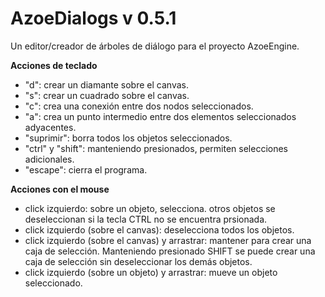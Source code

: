 # AzoeDialogs v 0.5.1
Un editor/creador de árboles de diálogo para el proyecto AzoeEngine.


**Acciones de teclado**
 - "d": crear un diamante sobre el canvas.
 - "s": crear un cuadrado sobre el canvas.
 - "c": crea una conexión entre dos nodos seleccionados.
 - "a": crea un punto intermedio entre dos elementos seleccionados adyacentes.
 - "suprimir": borra todos los objetos seleccionados.
 - "ctrl" y "shift": manteniendo presionados, permiten selecciones adicionales.
 - "escape": cierra el programa.

**Acciones con el mouse**

- click izquierdo: sobre un objeto, selecciona. otros objetos se deseleccionan si la tecla CTRL no se encuentra prsionada.
- click izquierdo (sobre el canvas): deselecciona todos los objetos.
- click izquierdo (sobre el canvas) y arrastrar: mantener para crear una caja de selección. Manteniendo presionado SHIFT se puede crear una caja de selección sin deseleccionar los demás objetos.
- click izquierdo (sobre un objeto) y arrastrar: mueve un objeto seleccionado.
